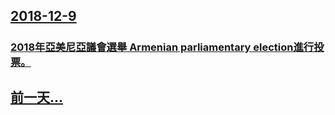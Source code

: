 ## [2018-12-9](/news/2018/12/9/index.md)

##### 
### [2018年亞美尼亞議會選舉 Armenian parliamentary election進行投票。 ](/news/2018/12/9/2018年亞美尼亞議會選舉-Armenian-parliamentary-election進行投票.md)
## [前一天...](/news/2018/12/8/index.md)

